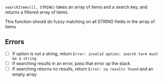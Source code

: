 `searchItems([], STRING)` takes an array of items and a search key, and returns a filtered array of items.

This function should do fuzzy matching on all STRING fields in the array of items

## Errors
- [ ] If option is not a string, return `Error: invalid option: search term must be a string`
- [ ] If searching results in an error, pass that error up the stack
- [ ] If searching returns no results, return `Error: no results found` and an empty array
